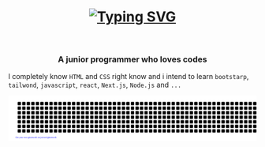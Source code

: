 <h1 align="center">
  <a href="https://git.io/typing-svg"><img src="https://readme-typing-svg.demolab.com?font=Fira+Code&size=32&pause=1000&width=435&lines=Hello%2C+There!%F0%9F%91%8B;This+is+Ehsan;Not+%7Bjson%7D!;Nice+to+meet+you!" alt="Typing SVG" /></a>
</h1>
<img src="https://www.animatedimages.org/data/media/562/animated-line-image-0111.gif" width="1015" height="2" />
<h3 align="center">A junior programmer who loves codes</h3>

I completely know `HTML` and `CSS` right know and i intend to learn `bootstarp`, `tailwond`, `javascript`, `react`, `Next.js`, `Node.js` and `...`

![gitartwork](gitartwork.svg)

